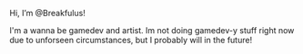 Hi, I’m @Breakfulus!

I'm a wanna be gamedev and artist. Im not doing gamedev-y stuff right now due to unforseen circumstances, but I probably will in the future!


<!---
Breakfulus/Breakfulus is a ✨ special ✨ repository because its `README.md` (this file) appears on your GitHub profile.
You can click the Preview link to take a look at your changes.
--->
